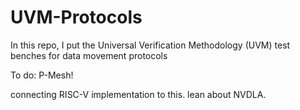 # UVM-Protocols
In this repo, I put the Universal Verification Methodology (UVM) test benches for data movement protocols

To do: P-Mesh!

connecting RISC-V implementation to this.
lean about NVDLA. 
